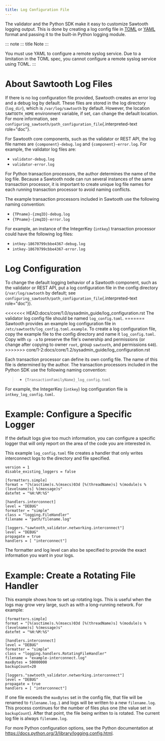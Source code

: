 ```yaml
---
title: Log Configuration File
---
```


The validator and the Python SDK make it easy to customize Sawtooth
logging output. This is done by creating a log config file in
[TOML](https://github.com/toml-lang/toml) or [YAML](http://yaml.org)
format and passing it to the built-in Python logging module.

::: note
::: title
Note
:::

You must use YAML to configure a remote syslog service. Due to a
limitation in the TOML spec, you cannot configure a remote syslog
service using TOML.
:::

# About Sawtooth Log Files

<!--
  Licensed under Creative Commons Attribution 4.0 International License
  https://creativecommons.org/licenses/by/4.0/
-->

If there is no log configuration file provided, Sawtooth creates an
error log and a debug log by default. These files are stored in the log
directory (`log_dir`), which is `/var/log/sawtooth` by default. However,
the location `SAWTOOTH_HOME` environment variable, if set, can change
the default location. For more information, see
`configuring_sawtooth/path_configuration_file`{.interpreted-text
role="doc"}.

For Sawtooth core components, such as the validator or REST API, the log
file names are `{component}-debug.log` and `{component}-error.log`. For
example, the validator log files are:

-   `validator-debug.log`
-   `validator-error.log`

For Python transaction processors, the author determines the name of the
log file. Because a Sawtooth node can run several instances of the same
transaction processor, it is important to create unique log file names
for each running transaction processor to avoid naming conflicts.

The example transaction processors included in Sawtooth use the
following naming convention:

-   `{TPname}-{zmqID}-debug.log`
-   `{TPname}-{zmqID}-error.log`

For example, an instance of the IntegerKey (`intkey`) transaction
processor could have the following log files:

-   `intkey-18670799cbbe4367-debug.log`
-   `intkey-18670799cbbe4367-error.log`

# Log Configuration

To change the default logging behavior of a Sawtooth component, such as
the validator or REST API, put a log configuration file in the config
directory (`/var/log/sawtooth` by default; see
`configuring_sawtooth/path_configuration_file`{.interpreted-text
role="doc"}).

\<\<\<\<\<\<\< HEAD:docs/core/1.0/sysadmin_guide/log_configuration.rst
The validator log config file should be named `log_config.toml`. =======
Sawtooth provides an example log configuration file in
`/etc/sawtooth/log_config.toml.example`. To create a log configuration
file, copy the example file to the config directory and name it
`log_config.toml`. Copy with `cp -a` to preserve the file\'s ownership
and permissions (or change after copying to owner `root`, group
`sawtooth`, and permissions `640`). \>\>\>\>\>\>\>
core/1-2:docs/core/1.2/sysadmin_guide/log_configuration.rst

Each transaction processor can define its own config file. The name of
this file is determined by the author. The transaction processors
included in the Python SDK use the following naming convention:

> -   `{TransactionFamilyName}_log_config.toml`

For example, the IntegerKey (`intkey`) log configuration file is
`intkey_log_config.toml`.

# Example: Configure a Specific Logger

If the default logs give too much information, you can configure a
specific logger that will only report on the area of the code you are
interested in.

This example `log_config.toml` file creates a handler that only writes
interconnect logs to the directory and file specified.

``` none
version = 1
disable_existing_loggers = false

[formatters.simple]
format = "[%(asctime)s.%(msecs)03d [%(threadName)s] %(module)s %(levelname)s] %(message)s"
datefmt = "%H:%M:%S"

[handlers.interconnect]
level = "DEBUG"
formatter = "simple"
class = "logging.FileHandler"
filename = "path/filename.log"

[loggers."sawtooth_validator.networking.interconnect"]
level = "DEBUG"
propagate = true
handlers = [ "interconnect"]
```

The formatter and log level can also be specified to provide the exact
information you want in your logs.

# Example: Create a Rotating File Handler

This example shows how to set up rotating logs. This is useful when the
logs may grow very large, such as with a long-running network. For
example:

``` none
[formatters.simple]
format = "[%(asctime)s.%(msecs)03d [%(threadName)s] %(module)s %(levelname)s] %(message)s"
datefmt = "%H:%M:%S"

[handlers.interconnect]
level = "DEBUG"
formatter = "simple"
class = "logging.handlers.RotatingFileHandler"
filename = "example-interconnect.log"
maxBytes = 50000000
backupCount=20

[loggers."sawtooth_validator.networking.interconnect"]
level = "DEBUG"
propagate = true
handlers = [ "interconnect"]
```

If one file exceeds the `maxBytes` set in the config file, that file
will be renamed to `filename.log.1` and logs will be written to a new
`filename.log`. This process continues for the number of files plus one
(the value set in `backupCount`). After that point, the file being
written to is rotated. The current log file is always `filename.log`.

For more Python configuration options, see the Python documentation at
<https://docs.python.org/3/library/logging.config.html>.
